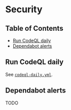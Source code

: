 # Security

## Table of Contents

- [Run CodeQL daily](#run-codeql-daily)
- [Dependabot alerts](#dependabot-alerts)

## Run CodeQL daily

See [`codeql-daily.yml`](../.github/workflows/codeql-daily.yml).

## Dependabot alerts

TODO
